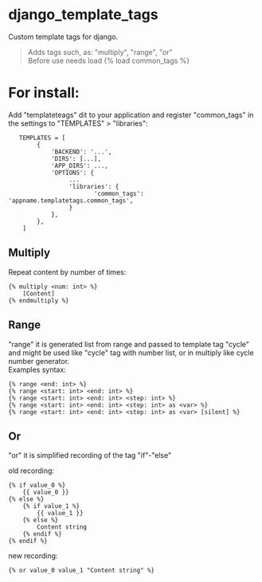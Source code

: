 # django_template_tags
Custom template tags for django.

> Adds tags such, as: "multiply", "range", "or"   
> Before use needs load {% load common_tags %}

# For install:  
Add "templateteags" dit to your application and register "common_tags" in the settings to "TEMPLATES" > "libraries":
       
       TEMPLATES = [
            {
                'BACKEND': '...',
                'DIRS': [...],
                'APP_DIRS': ...,
                'OPTIONS': {
                     ...
                     'libraries': {
                            'common_tags': 'appname.templatetags.common_tags',
                     }
                },
            },
        ]

## Multiply
Repeat content by number of times:

    {% multiply <num: int> %}  
        [Content] 
    {% endmultiply %}

## Range
"range" it is generated list from range and passed to template tag "cycle" and might be used like "cycle" tag with number list, or in multiply like cycle number generator.  
Examples syntax:

    {% range <end: int> %}
    {% range <start: int> <end: int> %}
    {% range <start: int> <end: int> <step: int> %}
    {% range <start: int> <end: int> <step: int> as <var> %}
    {% range <start: int> <end: int> <step: int> as <var> [silent] %}
    
## Or
"or" it is simplified recording of the tag "if"-"else"

old recording:
    
    {% if value_0 %}
        {{ value_0 }}
    {% else %}
        {% if value_1 %}
            {{ value_1 }}
        {% else %}
            Content string
        {% endif %}
    {% endif %}

new recording:

    {% or value_0 value_1 "Content string" %}
